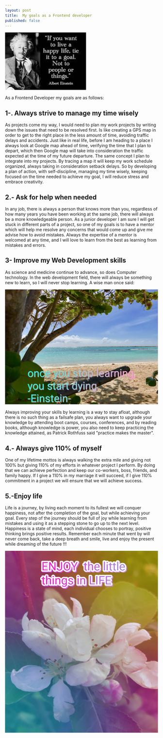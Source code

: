 ```yaml
---
layout: post
title:  My goals as a Frontend developer
published: false
---
```

![Einstein goals](/images/happyLife.jpe)



As a Frontend Developer my goals are as follows:

## 1-. Always strive to manage my time wisely

As projects come my way, I would need to plan my work projects by writing down the issues that need to be resolved first. Is like creating a GPS map in order to get to the right place in the less amount of time, avoiding traffic delays and accidents. Just like in real life, before I am heading to a place I always look at Google map ahead of time, verifying the time that I plan to depart, which then Google map will take into consideration the traffic expected at the time of my future departure. The same concept I plan to integrate into my projects. By tracing a map it will keep my work schedule organized, always taking in consideration setback delays. So by developing a plan of action, with self-discipline, managing my time wisely, keeping focused on the time needed to achieve my goal, I will reduce stress and embrace creativity.   

## 2.- Ask for help when needed
In any job, there is always a person that knows more than you, regardless of how many years you have been working at the same job, there will always be a more knowledgeable person. As a junior developer I am sure I will get stuck in different parts of a project, so one of my goals is to have a mentor which will help me resolve any concerns that would come up and give me advise how to avoid mistakes. Always the expertise of a mentor is welcomed at any time, and I will love to learn from the best as learning from mistakes and errors.

## 3- Improve my Web Development skills
As science and medicine continue to advance, so does Computer technology. In the web development field, there will always be something new to learn, so I will never stop learning. A wise man once said:

![Einstein learn](/images/Learning.jpg)

Always improving your skills by learning is a way to stay afloat, although there is no such thing as a failsafe plan, you always want to upgrade your knowledge by attending boot camps, courses, conferences, and by reading books, although knowledge is power, you also need to keep practicing the knowledge attained, as Patrick Rothfuss said "practice makes the master".

## 4.- Always give 110% of myself
One of my lifetime mottos is always walking the extra mile and giving not 100% but giving 110% of my efforts in whatever project I perform. By doing that we can achieve perfection and keep our co-workers, boss, friends, and family happy. If I give a 110% in my marriage it will succeed, if I give 110% commitment in a project we will ensure that we will achieve success.

## 5.-Enjoy life
Life is a journey, by living each moment to its fullest we will conquer happiness, not after the completion of the goal, but while achieving your goal. Every step of the journey should be full of joy while learning from mistakes and using it as a stepping stone to go up to the next level. Happiness is a state of mind, each individual chooses to portray, positive thinking brings positive results. Remember each minute that went by will never come back, take a deep breath and smile, live and enjoy the present while dreaming of the future !!!


![Enjoy Life](/images/EnjoyLife.jpg)
